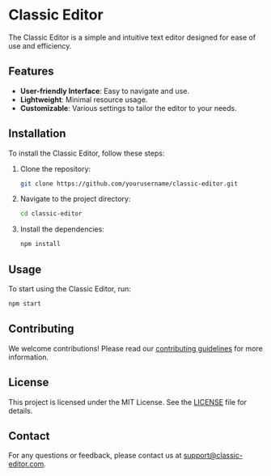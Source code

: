 # Classic Editor

The Classic Editor is a simple and intuitive text editor designed for ease of use and efficiency.

## Features

- **User-friendly Interface**: Easy to navigate and use.
- **Lightweight**: Minimal resource usage.
- **Customizable**: Various settings to tailor the editor to your needs.

## Installation

To install the Classic Editor, follow these steps:

1. Clone the repository:
    ```sh
    git clone https://github.com/yourusername/classic-editor.git
    ```
2. Navigate to the project directory:
    ```sh
    cd classic-editor
    ```
3. Install the dependencies:
    ```sh
    npm install
    ```

## Usage

To start using the Classic Editor, run:
```sh
npm start
```

## Contributing

We welcome contributions! Please read our [contributing guidelines](CONTRIBUTING.md) for more information.

## License

This project is licensed under the MIT License. See the [LICENSE](LICENSE) file for details.

## Contact

For any questions or feedback, please contact us at [support@classic-editor.com](mailto:support@classic-editor.com).
